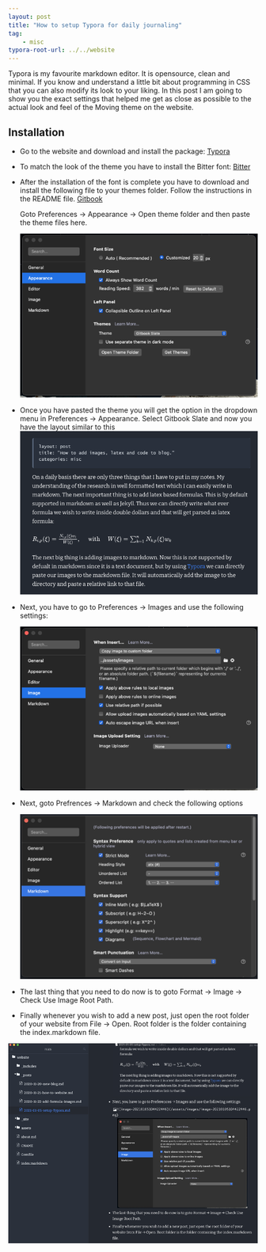 ```yaml
---
layout: post
title: "How to setup Typora for daily journaling"
tag: 
	- misc
typora-root-url: ../../website
---
```


Typora is my favourite markdown editor. It is opensource, clean and minimal. If you know and understand a little bit about programming in CSS that you can also modify its look to your liking. In this post I am going to show you the exact settings that helped me get as close as possible to the actual look and feel of the Moving theme on the website.

## Installation

- Go to the website and download and install the package: [Typora](https://typora.io/)

- To match the look of the theme you have to install the Bitter font: [Bitter](https://fonts.google.com/specimen/Bitter)

- After the installation of the font is complete you have to download and install the following file to your themes folder. Follow the instructions in the README file. [Gitbook](https://github.com/iitrabhi/typora-gitbook-theme)

  Goto Preferences → Appearance → Open theme folder and then paste the theme files here.

  ![image-20210105103906019](/assets/images/image-20210105103906019.png)

- Once you have pasted the theme you will get the option in the dropdown menu in Preferences → Appearance. Select Gitbook Slate and now you have the layout similar to this![image-20210105104246331](/assets/images/image-20210105104246331.png)

- Next, you have to go to Preferences → Images and use the following settings:

  ![image-20210105104422446](/assets/images/image-20210105104422446.png)

- Next, goto Prefrences → Markdown and check the following options

  ![image-20210111091930052](/assets/images/image-20210111091930052.png) 

- The last thing that you need to do now is to goto Format → Image → Check Use Image Root Path.

- Finally whenever you wish to add a new post, just open the root folder of your website from File → Open. Root folder is the folder containing the index.markdown file.

![image-20210105110746516](/assets/images/image-20210105110746516.png)